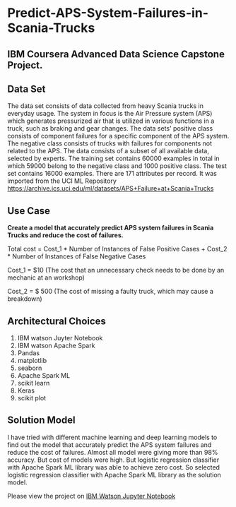 # Predict-APS-System-Failures-in-Scania-Trucks

## IBM Coursera Advanced Data Science Capstone Project.

## Data Set

The data set consists of data collected from heavy Scania trucks in everyday usage. The system in focus is the Air Pressure system (APS) which generates pressurized air that is utilized in various functions in a truck, such as braking and gear changes. The data sets' positive class consists of component failures for a specific component of the APS system. The negative class consists of trucks with failures for components not related to the APS. The data consists of a subset of all available data, selected by experts. The training set contains 60000 examples in total in which 59000 belong to the negative class and 1000 positive class. The test set contains 16000 examples. There are 171 attributes per record. It was imported from the UCI ML Repository https://archive.ics.uci.edu/ml/datasets/APS+Failure+at+Scania+Trucks

## Use Case

**Create a model that accurately predict APS system failures in Scania Trucks and reduce the cost of failures.**

Total cost = Cost_1 * Number of Instances of False Positive Cases + Cost_2 * Number of Instances of False Negative Cases

Cost_1 = $10 (The cost that an unnecessary check needs to be done by an mechanic at an workshop)

Cost_2 = $ 500 (The cost of missing a faulty truck, which may cause a breakdown)

## Architectural Choices
1. IBM watson Juyter Notebook
2. IBM watson Apache Spark
3. Pandas
4. matplotlib
5. seaborn
6. Apache Spark ML
7. scikit learn
8. Keras
9. scikit plot

## Solution Model
I have tried with different machine learning and deep learning models to find out the model that accurately predict the APS system failures and reduce the cost of failures. Almost all model were giving more than 98% accuracy. But cost of models were high. But logistic regression classifier with Apache Spark ML library was able to achieve zero cost. So selected logistic regression classifier with Apache Spark ML library as the solution model.

Please view the project on [IBM Watson Jupyter Notebook](https://dataplatform.cloud.ibm.com/analytics/notebooks/v2/4874578f-dfcd-4b00-ae09-1d29478a0fdf/view?access_token=b130995737958132804bbaa2fb67ca663847651d41e2a809aa161ae54c386a4e)
